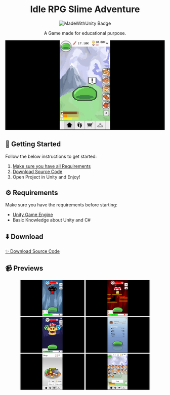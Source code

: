 <div id="header" align="center">
   <h1>
    Idle RPG Slime Adventure
  </h1>
  <img src="https://img.shields.io/badge/Made%20with-Unity-57b9d3.svg?style=for-the-badge&logo=unity" alt="MadeWithUnity Badge"/>
  
A Game made for educational purpose.
</div>

<p align="center">
  <img src="Preview/gif/previewPet.gif"/>
</p>

## 🤔 Getting Started

Follow the below instructions to get started:

1. [Make sure you have all Requirements](#requirements)
2. [Download Source Code](#download)
3. Open Project in Unity and Enjoy!

## ⚙️ Requirements

Make sure you have the requirements before starting:

- [Unity Game Engine](https://unity3d.com)
- Basic Knowledge about Unity and C#

## ⬇️ Download

[:sparkles: Download Source Code](https://github.com/raxelf/WildWestern-Duel-Game-Prototype/archive/refs/heads/main.zip)

## 📹 Previews
<div id="previews" align="center">
  <img src="Preview/previewAdventure.gif" width="40%" height="50%"/>
  <img src="Preview/previewEndless.gif" width="40%" height="50%"/>
  <img src="Preview/previewWorldBoss.gif" width="40%" height="50%"/>
  <img src="Preview/previewEvolve.gif" width="40%" height="50%"/>
  <img src="Preview/previewGacha.gif" width="40%" height="50%"/>
  <img src="Preview/previewFoodDesc.gif" width="40%" height="50%"/>
</div>
